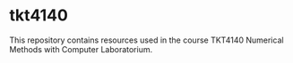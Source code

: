 # tkt4140

This repository contains resources used in the course TKT4140 Numerical Methods with Computer Laboratorium.

